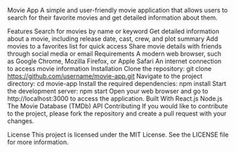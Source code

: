 Movie App
A simple and user-friendly movie application that allows users to search for their favorite movies and get detailed information about them.

Features
Search for movies by name or keyword
Get detailed information about a movie, including release date, cast, crew, and plot summary
Add movies to a favorites list for quick access
Share movie details with friends through social media or email
Requirements
A modern web browser, such as Google Chrome, Mozilla Firefox, or Apple Safari
An internet connection to access movie information
Installation
Clone the repository: git clone https://github.com/username/movie-app.git
Navigate to the project directory: cd movie-app
Install the required dependencies: npm install
Start the development server: npm start
Open your web browser and go to http://localhost:3000 to access the application.
Built With
React.js
Node.js
The Movie Database (TMDb) API
Contributing
If you would like to contribute to the project, please fork the repository and create a pull request with your changes.

License
This project is licensed under the MIT License. See the LICENSE file for more information.
